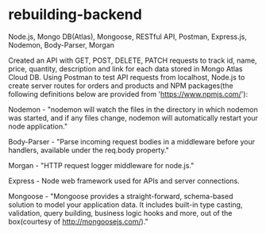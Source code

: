 # rebuilding-backend

Node.js, Mongo DB(Atlas), Mongoose, RESTful API, Postman, Express.js, Nodemon, Body-Parser, Morgan

Created an API with GET, POST, DELETE, PATCH requests to track id, name, price, quantity, description and link for each data stored in Mongo Atlas Cloud DB.  Using Postman to test API requests from localhost, Node.js to create server routes for orders and products and NPM packages(the following definitions below are provided from 'https://www.npmjs.com/'):

Nodemon - "nodemon will watch the files in the directory in which nodemon was started, and if any files change, nodemon will automatically restart your node application."

Body-Parser - "Parse incoming request bodies in a middleware before your handlers, available under the req.body property."

Morgan - "HTTP request logger middleware for node.js."

Express - Node web framework used for APIs and server connections.

Mongoose - "Mongoose provides a straight-forward, schema-based solution to model your application data. It includes built-in type casting, validation, query building, business logic hooks and more, out of the box(courtesy of http://mongoosejs.com/)."

